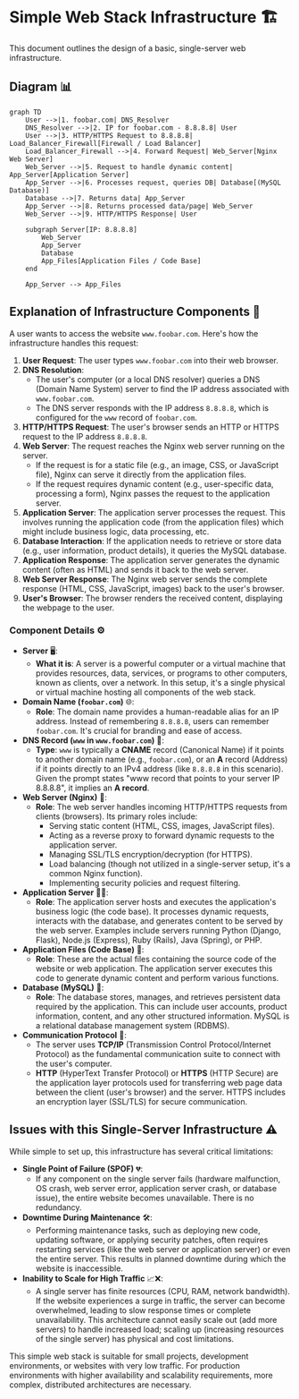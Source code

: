 # Simple Web Stack Infrastructure 🏗️

This document outlines the design of a basic, single-server web infrastructure.

## Diagram 📊

```mermaid
graph TD
    User -->|1. foobar.com| DNS_Resolver
    DNS_Resolver -->|2. IP for foobar.com - 8.8.8.8| User
    User -->|3. HTTP/HTTPS Request to 8.8.8.8| Load_Balancer_Firewall[Firewall / Load Balancer]
    Load_Balancer_Firewall -->|4. Forward Request| Web_Server[Nginx Web Server]
    Web_Server -->|5. Request to handle dynamic content| App_Server[Application Server]
    App_Server -->|6. Processes request, queries DB| Database[(MySQL Database)]
    Database -->|7. Returns data| App_Server
    App_Server -->|8. Returns processed data/page| Web_Server
    Web_Server -->|9. HTTP/HTTPS Response| User

    subgraph Server[IP: 8.8.8.8]
        Web_Server
        App_Server
        Database
        App_Files[Application Files / Code Base]
    end

    App_Server --> App_Files
```

## Explanation of Infrastructure Components 📝

A user wants to access the website `www.foobar.com`. Here's how the infrastructure handles this request:

1.  **User Request**: The user types `www.foobar.com` into their web browser.
2.  **DNS Resolution**:
    *   The user's computer (or a local DNS resolver) queries a DNS (Domain Name System) server to find the IP address associated with `www.foobar.com`.
    *   The DNS server responds with the IP address `8.8.8.8`, which is configured for the `www` record of `foobar.com`.
3.  **HTTP/HTTPS Request**: The user's browser sends an HTTP or HTTPS request to the IP address `8.8.8.8`.
4.  **Web Server**: The request reaches the Nginx web server running on the server.
    *   If the request is for a static file (e.g., an image, CSS, or JavaScript file), Nginx can serve it directly from the application files.
    *   If the request requires dynamic content (e.g., user-specific data, processing a form), Nginx passes the request to the application server.
5.  **Application Server**: The application server processes the request. This involves running the application code (from the application files) which might include business logic, data processing, etc.
6.  **Database Interaction**: If the application needs to retrieve or store data (e.g., user information, product details), it queries the MySQL database.
7.  **Application Response**: The application server generates the dynamic content (often as HTML) and sends it back to the web server.
8.  **Web Server Response**: The Nginx web server sends the complete response (HTML, CSS, JavaScript, images) back to the user's browser.
9.  **User's Browser**: The browser renders the received content, displaying the webpage to the user.

### Component Details ⚙️

*   **Server** 🖥️:
    *   **What it is**: A server is a powerful computer or a virtual machine that provides resources, data, services, or programs to other computers, known as clients, over a network. In this setup, it's a single physical or virtual machine hosting all components of the web stack.
*   **Domain Name (`foobar.com`)** 🌐:
    *   **Role**: The domain name provides a human-readable alias for an IP address. Instead of remembering `8.8.8.8`, users can remember `foobar.com`. It's crucial for branding and ease of access.
*   **DNS Record (`www` in `www.foobar.com`)** 📜:
    *   **Type**: `www` is typically a **CNAME** record (Canonical Name) if it points to another domain name (e.g., `foobar.com`), or an **A** record (Address) if it points directly to an IPv4 address (like `8.8.8.8` in this scenario). Given the prompt states "www record that points to your server IP 8.8.8.8", it implies an **A record**.
*   **Web Server (Nginx)** 💨:
    *   **Role**: The web server handles incoming HTTP/HTTPS requests from clients (browsers). Its primary roles include:
        *   Serving static content (HTML, CSS, images, JavaScript files).
        *   Acting as a reverse proxy to forward dynamic requests to the application server.
        *   Managing SSL/TLS encryption/decryption (for HTTPS).
        *   Load balancing (though not utilized in a single-server setup, it's a common Nginx function).
        *   Implementing security policies and request filtering.
*   **Application Server** 👨‍💻:
    *   **Role**: The application server hosts and executes the application's business logic (the code base). It processes dynamic requests, interacts with the database, and generates content to be served by the web server. Examples include servers running Python (Django, Flask), Node.js (Express), Ruby (Rails), Java (Spring), or PHP.
*   **Application Files (Code Base)** 📁:
    *   **Role**: These are the actual files containing the source code of the website or web application. The application server executes this code to generate dynamic content and perform various functions.
*   **Database (MySQL)** 💾:
    *   **Role**: The database stores, manages, and retrieves persistent data required by the application. This can include user accounts, product information, content, and any other structured information. MySQL is a relational database management system (RDBMS).
*   **Communication Protocol** 📡:
    *   The server uses **TCP/IP** (Transmission Control Protocol/Internet Protocol) as the fundamental communication suite to connect with the user's computer.
    *   **HTTP** (HyperText Transfer Protocol) or **HTTPS** (HTTP Secure) are the application layer protocols used for transferring web page data between the client (user's browser) and the server. HTTPS includes an encryption layer (SSL/TLS) for secure communication.

## Issues with this Single-Server Infrastructure ⚠️

While simple to set up, this infrastructure has several critical limitations:

*   **Single Point of Failure (SPOF)** 💔:
    *   If any component on the single server fails (hardware malfunction, OS crash, web server error, application server crash, or database issue), the entire website becomes unavailable. There is no redundancy.
*   **Downtime During Maintenance** 🛠️:
    *   Performing maintenance tasks, such as deploying new code, updating software, or applying security patches, often requires restarting services (like the web server or application server) or even the entire server. This results in planned downtime during which the website is inaccessible.
*   **Inability to Scale for High Traffic** 📈❌:
    *   A single server has finite resources (CPU, RAM, network bandwidth). If the website experiences a surge in traffic, the server can become overwhelmed, leading to slow response times or complete unavailability. This architecture cannot easily scale out (add more servers) to handle increased load; scaling up (increasing resources of the single server) has physical and cost limitations.

This simple web stack is suitable for small projects, development environments, or websites with very low traffic. For production environments with higher availability and scalability requirements, more complex, distributed architectures are necessary. 

